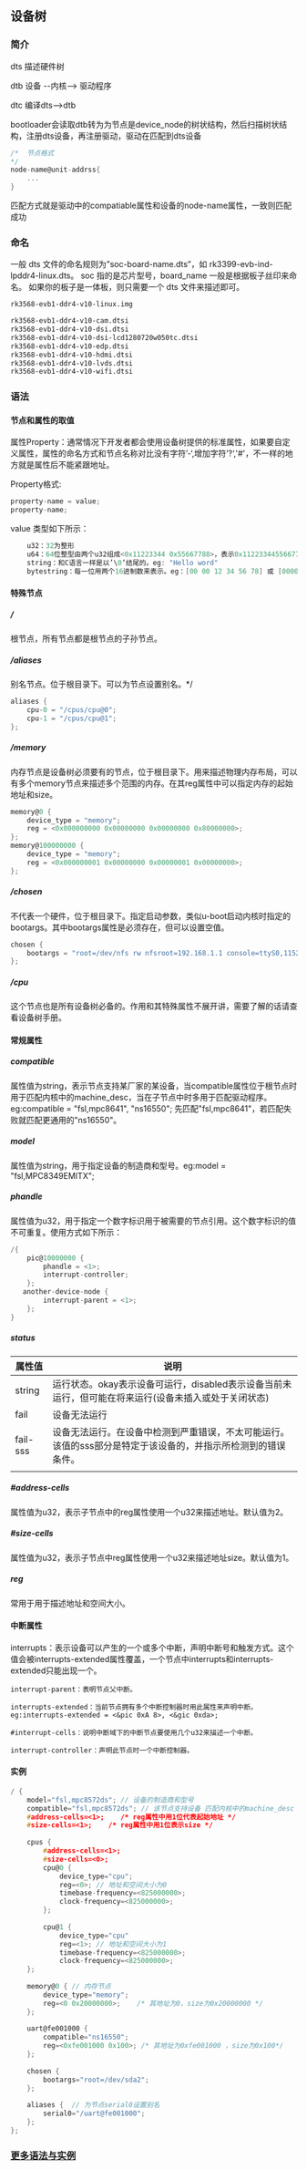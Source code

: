 ## 设备树

### 简介

dts 描述硬件树

dtb 设备 --内核--> 驱动程序

dtc 编译dts-->dtb

bootloader会读取dtb转为为节点是device_node的树状结构，然后扫描树状结构，注册dts设备，再注册驱动，驱动在匹配到dts设备

```c
/*	节点格式 
*/
node-name@unit-addrss{
	...
}

```

匹配方式就是驱动中的compatiable属性和设备的node-name属性，一致则匹配成功

### 命名

一般 dts 文件的命名规则为”soc-board-name.dts”，如 rk3399-evb-ind-lpddr4-linux.dts。 soc 指的是芯片型号，board_name 一般是根据板子丝印来命名。 如果你的板子是一体板，则只需要一个 dts 文件来描述即可。

```bash
rk3568-evb1-ddr4-v10-linux.img

rk3568-evb1-ddr4-v10-cam.dtsi
rk3568-evb1-ddr4-v10-dsi.dtsi
rk3568-evb1-ddr4-v10-dsi-lcd1280720w050tc.dtsi
rk3568-evb1-ddr4-v10-edp.dtsi
rk3568-evb1-ddr4-v10-hdmi.dtsi
rk3568-evb1-ddr4-v10-lvds.dtsi
rk3568-evb1-ddr4-v10-wifi.dtsi
```





### 语法

#### 节点和属性的取值

属性Property：通常情况下开发者都会使用设备树提供的标准属性，如果要自定义属性，属性的命名方式和节点名称对比没有字符’-‘,增加字符’?‘,'#'，不一样的地方就是属性后不能紧跟地址。

Property格式:

```c
property-name = value;
property-name;
```
value 类型如下所示：

```c
    u32：32为整形
    u64：64位整型由两个u32组成<0x11223344 0x55667788>，表示0x1122334455667788
    string：和C语言一样是以’\0‘结尾的。eg: "Hello word"
    bytestring：每一位用两个16进制数来表示。eg：[00 00 12 34 56 78] 或 [000012345678]
```
#### 特殊节点

##### / 

根节点，所有节点都是根节点的子孙节点。

##### /aliases

别名节点。位于根目录下。可以为节点设置别名。*/

```c
aliases {
    cpu-0 = "/cpus/cpu@0";
    cpu-1 = "/cpus/cpu@1";
};
```

#####  /memory

内存节点是设备树必须要有的节点，位于根目录下。用来描述物理内存布局，可以有多个memory节点来描述多个范围的内存。在其reg属性中可以指定内存的起始地址和size。

```c
memory@0 {
    device_type = "memory";
    reg = <0x000000000 0x00000000 0x00000000 0x80000000>;
};
memory@100000000 {
    device_type = "memory";
    reg = <0x000000001 0x00000000 0x00000001 0x00000000>;
};
```

#####  /chosen

不代表一个硬件，位于根目录下。指定启动参数，类似u-boot启动内核时指定的bootargs。其中bootargs属性是必须存在，但可以设置空值。

```c
chosen {
    bootargs = "root=/dev/nfs rw nfsroot=192.168.1.1 console=ttyS0,115200"; // 指定的启动参数的字符串客户端程序。该值可能是潜在的如果不需要启动参数，则为空字符串
};
```

##### /cpu

这个节点也是所有设备树必备的。作用和其特殊属性不展开讲，需要了解的话请查看设备树手册。

#### 常规属性

##### compatible

属性值为string，表示节点支持某厂家的某设备，当compatible属性位于根节点时用于匹配内核中的machine_desc，当在子节点中时多用于匹配驱动程序。eg:compatible = "fsl,mpc8641", "ns16550"; 先匹配"fsl,mpc8641"，若匹配失败就匹配更通用的"ns16550"。

##### model

属性值为string，用于指定设备的制造商和型号。eg:model = "fsl,MPC8349EMITX";

##### phandle

属性值为u32，用于指定一个数字标识用于被需要的节点引用。这个数字标识的值不可重复。使用方式如下所示：

```c
/{
    pic@10000000 {
        phandle = <1>;
        interrupt-controller;
    };
   another-device-node {
        interrupt-parent = <1>;
    };
}
```

##### status

| 属性值   | 说明                                                         |
| -------- | ------------------------------------------------------------ |
| string   | 运行状态。okay表示设备可运行，disabled表示设备当前未运行，但可能在将来运行(设备未插入或处于关闭状态) |
| fail     | 设备无法运行                                                 |
| fail-sss | 设备无法运行。在设备中检测到严重错误，不太可能运行。该值的sss部分是特定于该设备的，并指示所检测到的错误条件。 |
|          |                                                              |

##### \#address-cells

属性值为u32，表示子节点中的reg属性使用一个u32来描述地址。默认值为2。

##### \#size-cells

属性值为u32，表示子节点中reg属性使用一个u32来描述地址size。默认值为1。

##### reg

常用于用于描述地址和空间大小。 

#### 中断属性

interrupts：表示设备可以产生的一个或多个中断，声明中断号和触发方式。这个值会被interrupts-extended属性覆盖，一个节点中interrupts和interrupts-extended只能出现一个。

    interrupt-parent：表明节点父中断。
    
    interrupts-extended：当前节点拥有多个中断控制器时用此属性来声明中断。eg:interrupts-extended = <&pic 0xA 8>, <&gic 0xda>;
    
    #interrupt-cells：说明中断域下的中断节点要使用几个u32来描述一个中断。
    
    interrupt-controller：声明此节点时一个中断控制器。
#### 实例

```c
/ {
	model="fsl,mpc8572ds"; // 设备的制造商和型号 
	compatible="fsl,mpc8572ds"; // 该节点支持设备 匹配内核中的machine_desc
	#address-cells=<1>;    /* reg属性中用1位代表起始地址 */
	#size-cells=<1>;    /* reg属性中用1位表示size */
 
	cpus {
		#address-cells=<1>;
		#size-cells=<0>;
		cpu@0 {
			device_type="cpu";
			reg=<0>; // 地址和空间大小为0
			timebase-frequency=<825000000>;
			clock-frequency=<825000000>;
		};
		
		cpu@1 {
			device_type="cpu"
			reg=<1>; // 地址和空间大小为1
			timebase-frequency=<825000000>;
			clock-frequency=<825000000>;
	};
	
	memory@0 { // 内存节点
		device_type="memory";
		reg=<0 0x20000000>;    /* 其地址为0，size为0x20000000 */
	};
	
	uart@fe001000 {
		compatible="ns16550";
		reg=<0xfe001000 0x100>; /* 其地址为0xfe001000 ，size为0x100*/
	};
	
	chosen { 
		bootargs="root=/dev/sda2";
	};
	
	aliases {  // 为节点serial0设置别名
		serial0="/uart@fe001000";
	};
};
```

### [更多语法与实例](../doc/devicetree-specification-v0.4-rc1.pdf)
